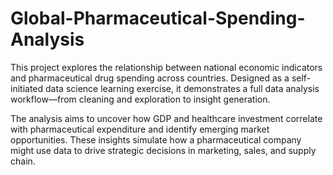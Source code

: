 # Global-Pharmaceutical-Spending-Analysis
This project explores the relationship between national economic indicators and pharmaceutical drug spending across countries. Designed as a self-initiated data science learning exercise, it demonstrates a full data analysis workflow—from cleaning and exploration to insight generation.

The analysis aims to uncover how GDP and healthcare investment correlate with pharmaceutical expenditure and identify emerging market opportunities. These insights simulate how a pharmaceutical company might use data to drive strategic decisions in marketing, sales, and supply chain.
